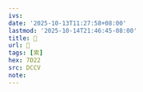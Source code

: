 ```yaml
---
ivs:
date: '2025-10-13T11:27:58+08:00'
lastmod: '2025-10-14T21:46:45-08:00'
title: 󰚳
url: 󰚳
tags: [索]
hex: 7D22
src: DCCV
note:
---
```

